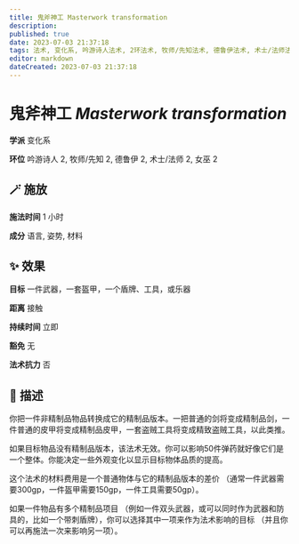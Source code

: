 ```yaml
---
title: 鬼斧神工 Masterwork transformation
description: 
published: true
date: 2023-07-03 21:37:18
tags: 法术, 变化系, 吟游诗人法术, 2环法术, 牧师/先知法术, 德鲁伊法术, 术士/法师法术, 女巫法术
editor: markdown
dateCreated: 2023-07-03 21:37:18
---
```


# **鬼斧神工** *Masterwork transformation*

**学派** 变化系 

**环位** 吟游诗人 2, 牧师/先知 2, 德鲁伊 2, 术士/法师 2, 女巫 2

## 🪄 施放

**施法时间** 1 小时

**成分** 语言, 姿势, 材料

## ✨ 效果 

**目标** 一件武器，一套盔甲，一个盾牌、工具，或乐器 

**距离** 接触  

**持续时间** 立即 

**豁免** 无

**法术抗力** 否

## 📖 描述

你把一件非精制品物品转换成它的精制品版本。一把普通的剑将变成精制品剑，一件普通的皮甲将变成精制品皮甲，一套盗贼工具将变成精致盗贼工具，以此类推。

如果目标物品没有精制品版本，该法术无效。你可以影响50件弹药就好像它们是一个整体。你能决定一些外观变化以显示目标物体品质的提高。

这个法术的材料费用是一个普通物体与它的精制品版本的差价 （通常一件武器需要300gp，一件盔甲需要150gp，一件工具需要50gp）。

如果一件物品有多个精制品项目 （例如一件双头武器，或可以同时作为武器和防具的，比如一个带刺盾牌），你可以选择其中一项来作为法术影响的目标 （并且你可以再施法一次来影响另一项）。
    